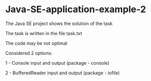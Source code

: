 # Java-SE-application-example-2
The Java SE project shows the solution of the task

The task is written in the file task.txt

The code may be not optimal

Considered 2 options:

1 - Console input and output (package - console)

2 - BufferedReader input and output (package - iofile)
